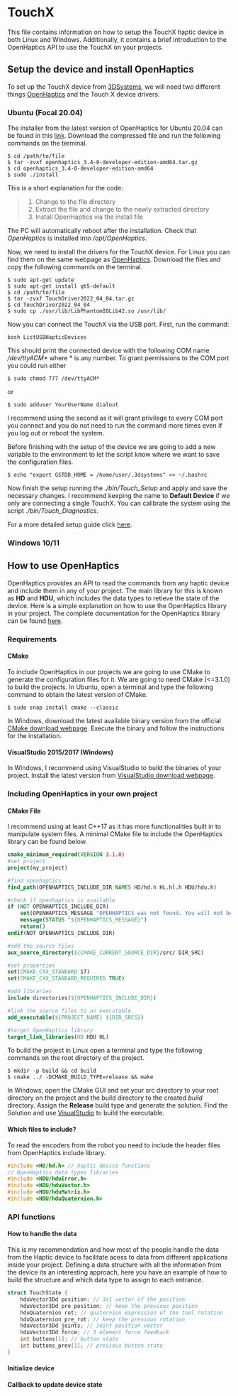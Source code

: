 # TouchX

This file contains information on how to setup the TouchX haptic device in both Linux and Windows. Additionally, it contains a brief introduction to the OpenHaptics API to use the TouchX on your projects.

## Setup the device and install OpenHaptics

To set up the TouchX device from [3DSystems](https://www.3dsystems.com/), we will need two different things [OpenHaptics](https://www.3dsystems.com/haptics-devices/openhaptics) and the Touch X device drivers.

### Ubuntu (Focal 20.04)

The installer from the latest version of OpenHaptics for Ubuntu 20.04 can be found in this [link](https://support.3dsystems.com/s/article/OpenHaptics-for-Linux-Developer-Edition-v34?language=en_US). Download the compressed file and run the following commands on the terminal.

```
$ cd /path/to/file
$ tar -zvxf openhaptics_3.4-0-developer-edition-amd64.tar.gz
$ cd openhaptics_3.4-0-developer-edition-amd64
$ sudo ./install
```

This is a short explanation for the code:

> 1. Change to the file directory
> 1. Extract the file and change to the newly extracted directory
> 1. Install OpenHaptics via the install file

The PC will automatically reboot after the installation. Check that *OpenHaptics* is installed into */opt/OpenHaptics*.

Now, we need to install the drivers for the TouchX device. For Linux you can find them on the same webpage as [OpenHaptics](https://support.3dsystems.com/s/article/OpenHaptics-for-Linux-Developer-Edition-v34?language=en_US). Download the files and copy the following commands on the terminal.

```
$ sudo apt-get update
$ sudo apt-get install qt5-default
$ cd /path/to/file
$ tar -zvxf TouchDriver2022_04_04.tar.gz
$ cd TouchDriver2022_04_04
$ sudo cp ./usr/lib/LibPhantomIOLib42.so /usr/lib/
```

Now you can connect the TouchX via the USB port. First, run the command:
```
bash ListUSBHapticDevices
```
This should print the connected device with the following COM name */dev/ttyACM\** where * is any number. To grant permissions to the COM port you could run either

```
$ sudo chmod 777 /dev/ttyACM*
```
or
```
$ sudo adduser YourUserName dialout
```

I recommend using the second as it will grant privilege to every COM port you connect and you do not need to run the command more times even if you log out or reboot the system.

Before finishing with the setup of the device we are going to add a new variable to the environment to let the script know where we want to save the configuration files.

```
$ echo "export GSTDD_HOME = /home/user/.3dsystems" >> ~/.bashrc
```

Now finish the setup running the *./bin/Touch_Setup* and apply and save the necessary changes. I recommend keeping the name to **Default Device** if we only are connecting a single TouchX. You can calibrate the system using the script *./bin/Touch_Diagnostics*.

For a more detailed setup guide click [here](https://s3.amazonaws.com/dl.3dsystems.com/binaries/Sensable/Linux/Installation+Instructions_2022.pdf).

### Windows 10/11



## How to use OpenHaptics

OpenHaptics provides an API to read the commands from any haptic device and include them in any of your project. The main library for this is known as **HD** and **HDU**, which includes the data types to retieve the state of the device. Here is a simple explanation on how to use the OpenHaptics library in your project. The complete documentation for the OpenHaptics library can be found [here]().

### Requirements

#### CMake

To include OpenHaptics in our projects we are going to use CMake to generate the configuration files for it. We are going to need CMake (<=3.1.0) to build the projects. In Ubuntu, open a terminal and type the following command to obtain the latest version of CMake.

```
$ sudo snap install cmake --classic
```

In Windows, download the latest available binary version from the official [CMake download webpage](https://cmake.org/download/). Execute the binary and follow the instructions for the installation.

#### VisualStudio 2015/2017 (Windows)

In Windows, I recommend using VisualStudio to build the binaries of your project. Install the latest version from [VisualStudio download webpage](https://visualstudio.microsoft.com/downloads/).

### Including OpenHaptics in your own project

#### CMake File

I recommend using at least C++17 as it has more functionalities built in to manipulate system files. A minimal CMake file to include the OpenHaptics library can be found below.

```cmake
cmake_minimum_required(VERSION 3.1.0)
#set project
project(my_project)

#find openhaptics
find_path(OPENHAPTICS_INCLUDE_DIR NAMES HD/hd.h HL.hl.h HDU/hdu.h)

#check if openhaptics is available
if (NOT OPENHAPTICS_INCLUDE_DIR)
    set(OPENHAPTICS_MESSAGE "OPENHAPTICS was not found. You will not be able to use the Touch X")
    message(STATUS "${OPENHAPTICS_MESSAGE}")
    return()
endif(NOT OPENHAPTICS_INCLUDE_DIR)

#add the source files
aux_source_directory(${CMAKE_CURRENT_SOURCE_DIR}/src/ DIR_SRC)

#set properties
set(CMAKE_CXX_STANDARD 17)
set(CMAKE_CXX_STANDARD_REQUIRED TRUE)

#add libraries
include directories(${OPENHAPTICS_INCLUDE_DIR})

#link the source files to an executable
add_executable(${PROJECT_NAME} ${DIR_SRCS})

#target OpenHaptics library
target_link_libraries(HD HDU HL)
```

To build the project in Linux open a terminal and type the following commands on the root directory of the project.
```
$ mkdir -p build && cd build
$ cmake ../ -DCMAKE_BUILD_TYPE=release && make
```

In Windows, open the CMake GUI and set your src directory to your root directory on the project and the build directory to the created *build* directory. Assign the **Release** build type and generate the solution. Find the Solution and use [VisualStudio](https://visualstudio.microsoft.com/) to build the executable.

#### Which files to include?
To read the encoders from the robot you need to include the header files from OpenHaptics include library.

```cpp
#include <HD/hd.h> // haptic device functions
// OpenHaptics data types libraries
#include <HDU/hduError.h>
#include <HDU/hduVector.h>
#include <HDU/hduMatrix.h>
#include <HDU/hduQuaternion.h>
```

### API functions

#### How to handle the data

This is my recommendation and how most of the people handle the data from the Haptic device to facilitate acess to data from different applications inside your project. Defining a data structure with all the information from the device its an interesting approach, here you have an example of how to build the structure and which data type to assign to each entrance.

```cpp
struct TouchState {
    hduVector3Dd position; // 3x1 vector of the position
    hduVector3Dd pre_position; // keep the previous position
    hduQuaternion rot; // quaternion expression of the tool rotation
    hduQuaternion pre_rot; // keep the previous rotation
    hduVector3Dd joints; // Joint position vector
    hduVector3Dd force; // 3 element force feedback
    int buttons[1]; // button state
    int buttons_prev[1]; // previous button state
}
```

#### Initialize device



#### Callback to update device state

